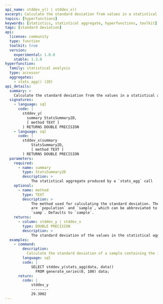 ```yaml
---
api_name: stddev_y() | stddev_x()
excerpt: Calculate the standard deviation from values in a statistical aggregate
topics: [hyperfunctions]
keywords: [statistics, statistical aggregate, hyperfunctions, toolkit]
tags: [standard deviation]
api:
  license: community
  type: function
  toolkit: true
  version:
    experimental: 1.0.0
    stable: 1.3.0
hyperfunction:
  family: statistical analysis
  type: accessor
  aggregates:
    - stats_agg() (2D)
api_details:
  summary: >
    Calculate the standard deviation from the values in a statistical aggregate.
  signatures:
    - language: sql
      code: |
        stddev_y(
          summary StatsSummary2D,
          [ method TEXT ]
        ) RETURNS DOUBLE PRECISION
    - language: sql
      code: |
        stddev_x(summary
            StatsSummary2D,
            [ method TEXT ]
        ) RETURNS DOUBLE PRECISION
  parameters:
    required:
      - name: summary
        type: StatsSummary2D
        description: >
            The statistical aggregate produced by a `stats_agg` call
    optional:
      - name: method
        type: TEXT
        description: >
            The method used for calculating the standard deviation. The two options
            are `population` and `sample`, which can be abbreviated to `pop` or
            `samp`. Defaults to `sample`.
    returns:
      - column: stddev_y | stddev_x
        type: DOUBLE PRECISION
        description: >
            The standard deviation of the values in the statistical aggregate
  examples:
    - command:
        description:
          Calculate the standard deviation of a sample containing the integers from 0 to 100.
        language: sql
        code: |
            SELECT stddev_y(stats_agg(data, data))
              FROM generate_series(0, 100) data;
      return:
        code: |
            stddev_y
            --------
            29.3002
---
```


